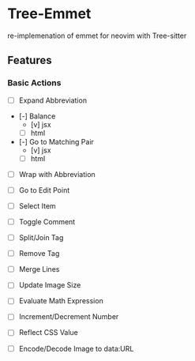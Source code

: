 # Tree-Emmet

re-implemenation of emmet for neovim with Tree-sitter

## Features

### Basic Actions
- [ ] Expand Abbreviation
- [-] Balance
    - [v] jsx
    - [ ] html
- [-] Go to Matching Pair
    - [v] jsx
    - [ ] html
- [ ] Wrap with Abbreviation
- [ ] Go to Edit Point
- [ ] Select Item
- [ ] Toggle Comment
- [ ] Split/Join Tag
- [ ] Remove Tag
- [ ] Merge Lines
- [ ] Update Image Size
- [ ] Evaluate Math Expression
- [ ] Increment/Decrement Number
- [ ] Reflect CSS Value
- [ ] Encode/Decode Image to data:URL

